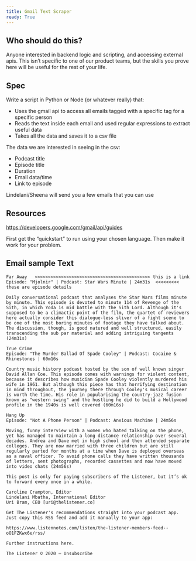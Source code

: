 ```yaml
---
title: Gmail Text Scraper
ready: True
---
```


## Who should do this?

Anyone interested in backend logic and scripting, and accessing external apis. This isn’t specific to one of our product teams, but the skills you prove here will be useful for the rest of your life.

## Spec

Write a script in Python or Node (or whatever really) that:

- Uses the gmail api to access all emails tagged with a specific tag for a specific person
- Reads the text inside each email and used regular expressions to extract useful data
- Takes all the data and saves it to a csv file

The data we are interested in seeing in the csv:

- Podcast title
- Episode title
- Duration
- Email data/time
- Link to episode

Lindelani/Sheena will send you a few emails that you can use

## Resources

https://developers.google.com/gmail/api/guides

First get the “quickstart” to run using your chosen language. Then make it work for your problem.

## Email sample Text

```
Far Away   <<<<<<<<<<<<<<<<<<<<<<<<<<<<<<<<<<<<<<<<<<<< this is a link
Episode: "Mjolnir" | Podcast: Star Wars Minute | 24m31s  <<<<<<<<< these are episode details

Daily conversational podcast that analyses the Star Wars films minute by minute. This episode is devoted to minute 114 of Revenge of the Sith, in which Yoda is mid battle with the Sith Lord. Although it's supposed to be a climactic point of the film, the quartet of reviewers here actually consider this dialogue-less sliver of a fight scene to be one of the most boring minutes of footage they have talked about. The discussion, though, is good natured and well structured, easily transcending the sub par material and adding intriguing tangents (24m31s)

True Crime
Episode: "The Murder Ballad Of Spade Cooley" | Podcast: Cocaine & Rhinestones | 60m16s

Country music history podcast hosted by the son of well known singer David Allan Coe. This episode comes with warnings for violent content, because it describes how musician Spade Cooley violently murdered his wife in 1961. But although this piece has that horrifying destination in mind throughout, the journey there through Cooley's musical career is worth the time. His role in popularising the country-jazz fusion known as "western swing" and the hustling he did to build a Hollywood profile in the 1940s is well covered (60m16s)

Hang Up
Episode: "Not A Phone Person" | Podcast: Anxious Machine | 24m56s

Moving, funny interview with a women who hated talking on the phone, yet has managed to maintain a long distance relationship over several decades. Andrea and Dave met in high school and then attended separate colleges. They are now married with three children but are still regularly parted for months at a time when Dave is deployed overseas as a naval officer. To avoid phone calls they have written thousands of letters, sent photographs, recorded cassettes and now have moved into video chats (24m56s)

This post is only for paying subscribers of The Listener, but it’s ok to forward every once in a while.

Caroline Crampton, Editor
Lindelani Mbatha, International Editor
Uri Bram, CEO [uri@thelistener.co]

Get The Listener's recommendations straight into your podcast app. Just copy this RSS feed and add it manually to your app:

https://www.listennotes.com/listen/the-listener-members-feed--oO1FZKwx6e/rss/

Further instructions here.

The Listener © 2020 – Unsubscribe

```
